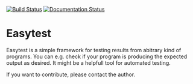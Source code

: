 [![Build Status](https://travis-ci.org/pygeo/easytest.png?branch=master)](https://travis-ci.org/pygeo/easytest) [![Documentation Status](https://readthedocs.org/projects/easytest/?badge=latest)](https://readthedocs.org/projects/easytest/?badge=latest)


Easytest
========

Easytest is a simple framework for testing results from abitrary kind of programs. You can e.g. check if your program is producing the expected output as desired. It might be a helpfull tool for automated testing.

If you want to contribute, please contact the author.
